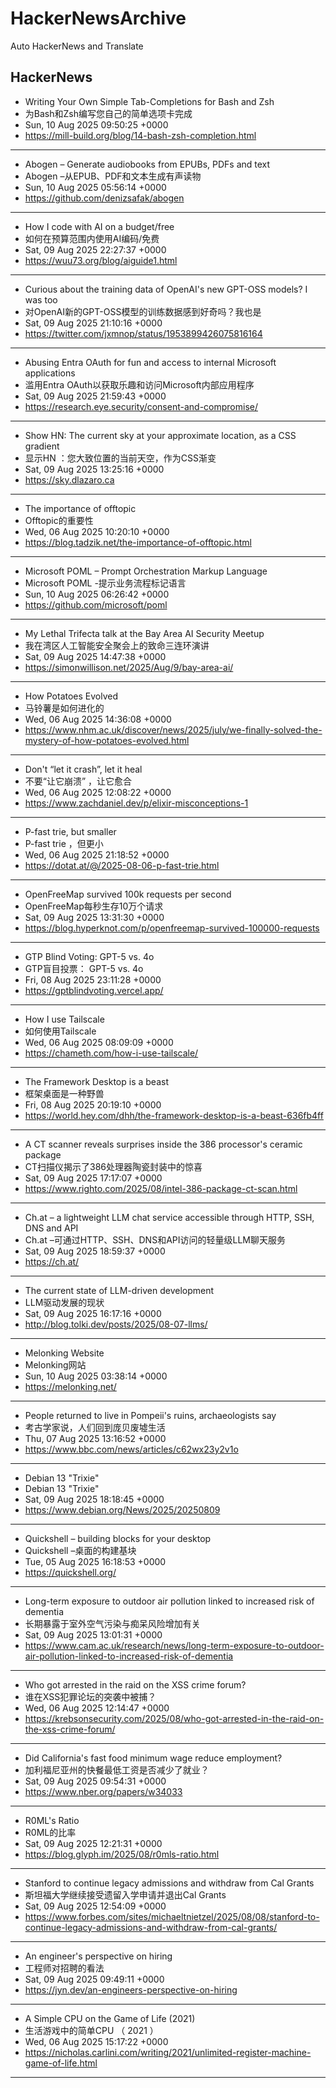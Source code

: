 # HackerNewsArchive
Auto HackerNews and Translate

## HackerNews
* Writing Your Own Simple Tab-Completions for Bash and Zsh
* 为Bash和Zsh编写您自己的简单选项卡完成
* Sun, 10 Aug 2025 09:50:25 +0000
* https://mill-build.org/blog/14-bash-zsh-completion.html
----
* Abogen – Generate audiobooks from EPUBs, PDFs and text
* Abogen –从EPUB、PDF和文本生成有声读物
* Sun, 10 Aug 2025 05:56:14 +0000
* https://github.com/denizsafak/abogen
----
* How I code with AI on a budget/free
* 如何在预算范围内使用AI编码/免费
* Sat, 09 Aug 2025 22:27:37 +0000
* https://wuu73.org/blog/aiguide1.html
----
* Curious about the training data of OpenAI's new GPT-OSS models? I was too
* 对OpenAI新的GPT-OSS模型的训练数据感到好奇吗？我也是
* Sat, 09 Aug 2025 21:10:16 +0000
* https://twitter.com/jxmnop/status/1953899426075816164
----
* Abusing Entra OAuth for fun and access to internal Microsoft applications
* 滥用Entra OAuth以获取乐趣和访问Microsoft内部应用程序
* Sat, 09 Aug 2025 21:59:43 +0000
* https://research.eye.security/consent-and-compromise/
----
* Show HN: The current sky at your approximate location, as a CSS gradient
* 显示HN ：您大致位置的当前天空，作为CSS渐变
* Sat, 09 Aug 2025 13:25:16 +0000
* https://sky.dlazaro.ca
----
* The importance of offtopic
* Offtopic的重要性
* Wed, 06 Aug 2025 10:20:10 +0000
* https://blog.tadzik.net/the-importance-of-offtopic.html
----
* Microsoft POML – Prompt Orchestration Markup Language
* Microsoft POML -提示业务流程标记语言
* Sun, 10 Aug 2025 06:26:42 +0000
* https://github.com/microsoft/poml
----
* My Lethal Trifecta talk at the Bay Area AI Security Meetup
* 我在湾区人工智能安全聚会上的致命三连环演讲
* Sat, 09 Aug 2025 14:47:38 +0000
* https://simonwillison.net/2025/Aug/9/bay-area-ai/
----
* How Potatoes Evolved
* 马铃薯是如何进化的
* Wed, 06 Aug 2025 14:36:08 +0000
* https://www.nhm.ac.uk/discover/news/2025/july/we-finally-solved-the-mystery-of-how-potatoes-evolved.html
----
* Don't “let it crash”, let it heal
* 不要“让它崩溃” ，让它愈合
* Wed, 06 Aug 2025 12:08:22 +0000
* https://www.zachdaniel.dev/p/elixir-misconceptions-1
----
* P-fast trie, but smaller
* P-fast trie ，但更小
* Wed, 06 Aug 2025 21:18:52 +0000
* https://dotat.at/@/2025-08-06-p-fast-trie.html
----
* OpenFreeMap survived 100k requests per second
* OpenFreeMap每秒生存10万个请求
* Sat, 09 Aug 2025 13:31:30 +0000
* https://blog.hyperknot.com/p/openfreemap-survived-100000-requests
----
* GTP Blind Voting: GPT-5 vs. 4o
* GTP盲目投票： GPT-5 vs. 4o
* Fri, 08 Aug 2025 23:11:28 +0000
* https://gptblindvoting.vercel.app/
----
* How I use Tailscale
* 如何使用Tailscale
* Wed, 06 Aug 2025 08:09:09 +0000
* https://chameth.com/how-i-use-tailscale/
----
* The Framework Desktop is a beast
* 框架桌面是一种野兽
* Fri, 08 Aug 2025 20:19:10 +0000
* https://world.hey.com/dhh/the-framework-desktop-is-a-beast-636fb4ff
----
* A CT scanner reveals surprises inside the 386 processor's ceramic package
* CT扫描仪揭示了386处理器陶瓷封装中的惊喜
* Sat, 09 Aug 2025 17:17:07 +0000
* https://www.righto.com/2025/08/intel-386-package-ct-scan.html
----
* Ch.at – a lightweight LLM chat service accessible through HTTP, SSH, DNS and API
* Ch.at –可通过HTTP、SSH、DNS和API访问的轻量级LLM聊天服务
* Sat, 09 Aug 2025 18:59:37 +0000
* https://ch.at/
----
* The current state of LLM-driven development
* LLM驱动发展的现状
* Sat, 09 Aug 2025 16:17:16 +0000
* http://blog.tolki.dev/posts/2025/08-07-llms/
----
* Melonking Website
* Melonking网站
* Sun, 10 Aug 2025 03:38:14 +0000
* https://melonking.net/
----
* People returned to live in Pompeii's ruins, archaeologists say
* 考古学家说，人们回到庞贝废墟生活
* Thu, 07 Aug 2025 13:16:52 +0000
* https://www.bbc.com/news/articles/c62wx23y2v1o
----
* Debian 13 "Trixie"
* Debian 13 "Trixie"
* Sat, 09 Aug 2025 18:18:45 +0000
* https://www.debian.org/News/2025/20250809
----
* Quickshell – building blocks for your desktop
* Quickshell –桌面的构建基块
* Tue, 05 Aug 2025 16:18:53 +0000
* https://quickshell.org/
----
* Long-term exposure to outdoor air pollution linked to increased risk of dementia
* 长期暴露于室外空气污染与痴呆风险增加有关
* Sat, 09 Aug 2025 13:01:31 +0000
* https://www.cam.ac.uk/research/news/long-term-exposure-to-outdoor-air-pollution-linked-to-increased-risk-of-dementia
----
* Who got arrested in the raid on the XSS crime forum?
* 谁在XSS犯罪论坛的突袭中被捕？
* Wed, 06 Aug 2025 12:14:47 +0000
* https://krebsonsecurity.com/2025/08/who-got-arrested-in-the-raid-on-the-xss-crime-forum/
----
* Did California's fast food minimum wage reduce employment?
* 加利福尼亚州的快餐最低工资是否减少了就业？
* Sat, 09 Aug 2025 09:54:31 +0000
* https://www.nber.org/papers/w34033
----
* R0ML's Ratio
* R0ML的比率
* Sat, 09 Aug 2025 12:21:31 +0000
* https://blog.glyph.im/2025/08/r0mls-ratio.html
----
* Stanford to continue legacy admissions and withdraw from Cal Grants
* 斯坦福大学继续接受遗留入学申请并退出Cal Grants
* Sat, 09 Aug 2025 12:54:09 +0000
* https://www.forbes.com/sites/michaeltnietzel/2025/08/08/stanford-to-continue-legacy-admissions-and-withdraw-from-cal-grants/
----
* An engineer's perspective on hiring
* 工程师对招聘的看法
* Sat, 09 Aug 2025 09:49:11 +0000
* https://jyn.dev/an-engineers-perspective-on-hiring
----
* A Simple CPU on the Game of Life (2021)
* 生活游戏中的简单CPU （ 2021 ）
* Wed, 06 Aug 2025 15:17:22 +0000
* https://nicholas.carlini.com/writing/2021/unlimited-register-machine-game-of-life.html
----

